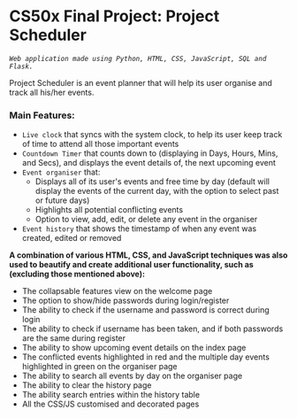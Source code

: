# **CS50x Final Project: Project Scheduler**
*`Web application made using Python, HTML, CSS, JavaScript, SQL and Flask.`*

Project Scheduler is an event planner that will help its user organise and track all his/her events.

### **Main Features:**

* `Live clock` that syncs with the system clock, to help its user keep track of time to attend all those important events
* `Countdown Timer` that counts down to (displaying in Days, Hours, Mins, and Secs), and displays the event details of, the next upcoming event
* `Event organiser` that:
    * Displays all of its user's events and free time by day (default will display the events of the current day, with the option to select past or future days)
    * Highlights all potential conflicting events
    * Option to view, add, edit, or delete any event in the organiser
* `Event history` that shows the timestamp of when any event was created, edited or removed

**A combination of various HTML, CSS, and JavaScript techniques was also used to beautify and create additional user functionality, such as (excluding those mentioned above):**

* The collapsable features view on the welcome page
* The option to show/hide passwords during login/register
* The ability to check if the username and password is correct during login
* The ability to check if username has been taken, and if both passwords are the same during register
* The ability to show upcoming event details on the index page
* The conflicted events highlighted in red and the multiple day events highlighted in green on the organiser page
* The ability to search all events by day on the organiser page
* The ability to clear the history page
* The ability search entries within the history table
* All the CSS/JS customised and decorated pages
